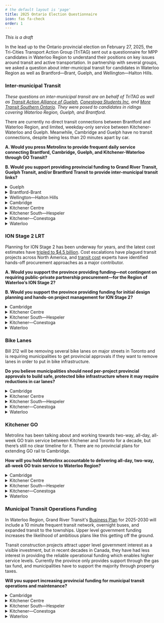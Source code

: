 ```yaml
---
# the default layout is 'page'
title: 2025 Ontario Election Questionnaire
icon: fas fa-check
order: 1
---
```


*This is a draft*

In the lead up to the Ontario provincial election on February 27, 2025, the Tri-Cities Transport Action Group (TriTAG) sent out a questionnaire for MPP candidates in Waterloo Region to understand their positions on key issues around transit and active transportation. In partnership with several groups, we asked a question about inter-municipal transit for candidates in Waterloo Region as well as Brantford—Brant, Guelph, and Wellington—Halton Hills. 

### Inter-municipal Transit

*These questions on inter-municipal transit are on behalf of TriTAG as well as [Transit Action Alliance of Guelph](https://www.taaguelph.com/), [Conestoga Students Inc](https://www.conestogastudents.com/), and [More Transit Southern Ontario](https://www.moretransit.ca/). They were posed to candidates in ridings covering Waterloo Region, Guelph, and Brantford.*

There are currently no direct transit connections between Brantford and Waterloo Region, and limited, weekday-only service between Kitchener-Waterloo and Guelph. Meanwhile, Cambridge and Guelph have no transit connections, despite being less than 20 minutes apart by car.

**A. Would you press Metrolinx to provide frequent daily service connecting Brantford, Cambridge, Guelph, and Kitchener-Waterloo through GO Transit?**

**B. Would you support providing provincial funding to Grand River Transit, Guelph Transit, and/or Brantford Transit to provide inter-municipal transit links?**

<details>
<summary>Guelph</summary>
<table>
    <thead>
        <tr>
            <th>Candidate</th>
            <th>Party</th>
            <th>A</th>
            <th>B</th>
            <th>Extra comments</th>
        </tr>
    </thead>
    <tbody>
        <tr>
            <td>Mike Schreiner</td>
            <td>Green</td>
            <td>Yes</td>
            <td>Yes</td>
            <td>Mike has been central to advocating for public transit improvements.</td>
        </tr>
        <tr>
            <td>Cameron Spence</td>
            <td>New Democratic</td>
            <td>Yes</td>
            <td>Yes</td>
            <td></td>
        </tr>
        <tr>
            <td>Mustafa Zuberi</td>
            <td>Liberal</td>
            <td>Yes</td>
            <td>Yes</td>
            <td>This is a great initiative! We not only need mass transit to connect these regions, we also need rapid transit in the future to further connect these regions along with the GTA.<br><br>

Yours truly,
Mustafa Zuberi.</td>
        </tr>
    </tbody>
</table>
</details>

<details>
<summary>Brantford-Brant</summary>
<table>
    <thead>
        <tr>
            <th>Candidate</th>
            <th>Party</th>
            <th>A</th>
            <th>B</th>
            <th>Extra comments</th>
        </tr>
    </thead>
    <tbody>
        <tr>
            <td>Harvey Bischof</td>
            <td>New Democratic</td>
            <td>Yes</td>
            <td>Yes</td>
            <td>The Ontario NDP has committed to re-assuming 50% of the operating cost of municipal transit.  By itself, this should assist municipal systems in expanding inter & municipal transit but I'm also willing to press further for greater linkage between the municipalities.</td>
        </tr>
        <tr>
            <td>Joshua Carron</td>
            <td>New Blue Party</td>
            <td>Yes</td>
            <td>Yes</td>
            <td>With tax-payer at the foremost concern, when we cut enough other wasteful spending to find room to fully fund this vital transportation need. </td>
        </tr>
        <tr>
            <td>Mike Clancy</td>
            <td>None of the Above Direct Democracy Party</td>
            <td>Yes</td>
            <td>Yes</td>
            <td>That's not good enough. Subsidized transit morning, noon and night is required from Simcoe to Six Nations to Brantford to Paris to Cambridge. All day subsidized train connections are required from Woodstock or Kitchener to Brantford and Hamilton. This must be at a low fare. Add to this free local transit. These connections are needed for family, business and medical connections. An electric train line must be built connecting Niagara Falls, Windsor and Sarnia to take heavy freight trucks off our highways. Our air quality suffers from connecting American cities.</td>
        </tr>
        <tr>
            <td>Karleigh Csordas</td>
            <td>Green</td>
            <td>Yes</td>
            <td>Yes</td>
            <td>This is a very important topic for me. I went to University of Waterloo for school and would need to bus to cambridge, then to Mississauga and back to Brantford... We need to invest in our public transportation system for many reasons...convenience for students, workers, transports of supplies + goods and to ensure we can save money by saving energy.<br>
I will ensure to highlight the needs for this on my social media accounts in the upcoming week to ensure I can advocate and firmly stand to take an active role in being part of bringing inter-municipal transit links. thank you!</td>
        </tr>
        <tr>
            <td>Ron Fox</td>
            <td>Liberal</td>
            <td>Yes</td>
            <td>Yes</td>
            <td>We need to look at how the Province can assist in ensuring transit is available between counties and municipalities. That is a concern I heard multiple times when chatting with Brant county residents. Whether through a shared services deal, or some other system, if there is a need and a desire, we need to look at what can be done to serve the public.
I would also like to see all day Go Train service into the Brantford Brant area. Our population has grown dramatically- and it will continue to grow. I believe we can support Go Train service, that it would take many vehicles off the road, easy congestion and helping the environment.</td>
        </tr>
</tbody>
</table>
</details>

<details>
<summary>Wellington—Halton Hills</summary>
<table>
    <thead>
        <tr>
            <th>Candidate</th>
            <th>Party</th>
            <th>A</th>
            <th>B</th>
            <th>Extra comments</th>
        </tr>
    </thead>
    <tbody>
        <tr>
            <td>Alex Hilson</td>
            <td>Liberal</td>
            <td>Yes</td>
            <td>Yes</td>
            <td>Improved transit connections are going to be a more and more important issue as Ontario continues to grow. I have experience on the Town of Halton Hills Active Transportation Committee and - when I was younger, living in small community without transit and not owning my own car - I experienced first-hand some of the gaps our transit systems face. Recognizing the role of Metrolinx, residents and municipalities and the need for a full conversation on the topic, I am happy to advocate for better connectivity through inter-municipal transit links.</td>
        </tr>
        <tr>
            <td>Simone Kent</td>
            <td>New Democratic</td>
            <td>Yes</td>
            <td>Yes</td>
            <td>The NDP will work to connect Ontario’s communities with a comprehensive, integrated, reliable, convenient, and affordable intercity bus and rail passenger transportation network, so people will finally have a real choice when traveling between different cities and towns across Ontario.</td>
        </tr>
        <tr>
            <td>Bronwynne Wilton</td>
            <td>Green</td>
            <td>Yes</td>
            <td>Yes</td>
            <td>It is one of the Green Party's platformed priorities to establish a clean, affordable, accessible, intercity EV bus services to connect rural communities.</td>
        </tr>
</tbody>
</table>
</details>

<details>
<summary>Cambridge</summary>
<table>
    <thead>
        <tr>
            <th>Candidate</th>
            <th>Party</th>
            <th>A</th>
            <th>B</th>
            <th>Extra comments</th>
        </tr>
    </thead>
    <tbody>
        <tr>
            <td>Rob Deutschmann</td>
            <td>Liberal</td>
            <td>Yes</td>
            <td>Yes</td>
            <td></td>
        </tr>
        <tr>
            <td>Carla Johnson</td>
            <td>Green</td>
            <td>Yes</td>
            <td>Yes</td>
            <td>Public transit is great. Cambridge and Ayr are especially isolated. We really felt it when Greyhound folded. It would make things so much better for people to have public transit options to Guelph and Brantford and beyond.</td>
        </tr>
    </tbody>
</table>
</details>

<details>
<summary>Kitchener Centre</summary>
<table>
    <thead>
        <tr>
            <th>Candidate</th>
            <th>Party</th>
            <th>A</th>
            <th>B</th>
            <th>Extra comments</th>
        </tr>
    </thead>
    <tbody>
        <tr>
            <td>Aislinn Clancy</td>
            <td>Green</td>
            <td>Yes</td>
            <td>Yes</td>
            <td>Yes. I have an existing relationship with Metrolinx and I believe that the province has downloaded too many costs down to municipalities, and I will continue to call for provincial funding in building inter-municipal transit in the region.</td>
        </tr>
        <tr>
            <td>Colleen James</td>
            <td>Liberal</td>
            <td>Yes</td>
            <td>Yes</td>
            <td></td>
        </tr>
        <tr>
            <td>Paul Simoes</td>
            <td>New Blue Party</td>
            <td>No</td>
            <td>No</td>
            <td>Without a detailed assessment of the financial implications and projected benefits of such transit expansions, it would be prudent to withhold support for these initiatives. Any consideration of funding or service expansion should be based on comprehensive studies demonstrating clear economic and social advantages for the communities involved.</td>
        </tr>
        <tr>
            <td>Brooklin Wallis</td>
            <td>New Democratic</td>
            <td>Yes</td>
            <td>Yes</td>
            <td></td>
        </tr>
    </tbody>
</table>
</details>

<details>
<summary>Kitchener South—Hespeler</summary>
<table>
    <thead>
        <tr>
            <th>Candidate</th>
            <th>Party</th>
            <th>A</th>
            <th>B</th>
            <th>Extra comments</th>
        </tr>
    </thead>
    <tbody>
        <tr>
            <td>Jeff Donkersgoed</td>
            <td>New Democratic</td>
            <td>Yes</td>
            <td>Yes</td>
            <td>We will make commuting across the region more affordable, reliable, and convenient by expanding intercity bus and rail transit.</td>
        </tr>
        <tr>
            <td>Ismail Mohamed</td>
            <td>Liberal</td>
            <td>Yes</td>
            <td>Yes</td>
            <td>Supporting our local transit operators is necessary, and we know how key it is to provide investment to improve service availability. We will be committed to improving services among our regional networks. <br><br>

For over 15 years, we have seen a number of mandates that have included promises for enhancing service for residents in the Region of Waterloo.<br><br>

These transit projects are long overdue - our province is growing considerably, and the region is expected to surpass 1-million citizens by 2050.<br><br>

In order to accommodate the need for travel among Brantford, Cambridge and Hespeler, Guelph, and Kitchener-Waterloo, we need to provide that investment to increase service and we are ready to do so.<br><br>

As for the GO Transit issue - the provincial government has done a poor job at representing and standing up for the issues of our community.<br><br>

Service should be frequent and consistent to ensure people can get from their homes to the places they need in a timely manner, and the state of GO Transit in our region does not reflect that.<br><br>

We also have to advocate for physical expansion into underserved areas of the region, beyond central Kitchener, that’s exactly what myself and my party colleagues will do.
</td>
        </tr>
        <tr>
            <td>John Soule</td>
            <td>New Blue Party</td>
            <td>Yes</td>
            <td>No</td>
            <td>Supporting GO Transit expansion between Brantford, Cambridge, Guelph, and Kitchener-Waterloo makes sense because Metrolinx is better equipped to manage intercity transit than local agencies. GO Transit provides consistent scheduling, a unified fare system, and efficient regional connections, avoiding fragmented service from multiple municipal operators.<br><br>

Funding local transit agencies like Grand River Transit, Guelph Transit, and Brantford Transit for inter-municipal links could lead to overlapping routes, inefficiencies, and inconsistent service levels. These agencies are primarily responsible for local transit, and inter-city expansion should be handled by a province-wide provider with the infrastructure to manage long-distance routes effectively.<br><br>

Additionally, municipal governments can fund their own inter-municipal transit if they see a need, rather than relying on provincial subsidies. Focusing on GO Transit ensures better regional service without redundant spending, making it a more cost-effective, streamlined, and reliable solution for improving transit across these cities.</td>
        </tr>
    </tbody>
</table>
</details>

<details>
<summary>Kitchener—Conestoga</summary>
<table>
    <thead>
        <tr>
            <th>Candidate</th>
            <th>Party</th>
            <th>A</th>
            <th>B</th>
            <th>Extra comments</th>
        </tr>
    </thead>
    <tbody>
        <tr>
            <td>Joe Gowing</td>
            <td>Liberal</td>
            <td>Yes</td>
            <td>Yes</td>
            <td>We need a provincial transit plan to connect all of Ontario.</td>
        </tr>
        <tr>
            <td>Jodi Szimanski</td>
            <td>New Democratic</td>
            <td>Yes</td>
            <td>Yes</td>
            <td></td>
        </tr>
    </tbody>
</table>
</details>

<details>
<summary>Waterloo</summary>
<table>
    <thead>
        <tr>
            <th>Candidate</th>
            <th>Party</th>
            <th>A</th>
            <th>B</th>
            <th>Extra comments</th>
        </tr>
    </thead>
    <tbody>
        <tr>
            <td>Suja Biber</td>
            <td>New Blue</td>
            <td>Yes</td>
            <td>Yes</td>
            <td>

1. **Regional Connectivity**: Highlight the importance of regional connectivity for economic growth and development. Frequent service between these cities will enhance access to jobs, education, and services across the region, supporting a more integrated economy.<br>
2. **Public Demand**: Point out that there is a growing demand for reliable public transit options in the region. Increased service frequency would respond to the needs of residents who rely on transit for their daily commutes.<br>
3. **Traffic Congestion Mitigation**: Emphasize that improved transit service can help reduce traffic congestion on major roadways. Encouraging more people to use public transit rather than personal vehicles will lessen the burden on transportation infrastructure.
4. **Environmental Benefits**: Discuss the positive environmental implications of providing better public transit options. Enhanced GO Transit services can contribute to lower greenhouse gas emissions and promote sustainable travel choices.<br>
5. **Public Health Considerations**: Mention that increased public transit usage can lead to improved public health outcomes by reducing air pollution and encouraging more active lifestyles among citizens, such as walking or cycling to transit stops.<br>
6. **Support for Commuters**: Advocate for services that cater to the diverse needs of commuters, including peak service times, affordable pricing, and accessibility options for those with disabilities. <br>
7. **Investment in Infrastructure**: Encourage investment in transit infrastructure and facilities that would support this increased service, such as modern transit hubs, bike storage, and amenities that enhance the overall commuter experience.<br>
8. **Advocacy for Funding**: Suggest that securing adequate funding from provincial and federal sources is essential for making this service a reality. Collaboration with government officials can facilitate the necessary financial support for expanding GO Transit routes.<br>
9. **Enhanced Communication**: Stress the need for Metrolinx to engage in transparent communication with the public regarding service plans, timelines, and community impact. Keeping residents informed helps build trust and support for transit initiatives.<br>
10. **Long-term Vision**: Encourage Metrolinx to adopt a long-term vision for regional transit that not only addresses current needs but also anticipates future growth and demand in the region.</td>
        </tr>
        <tr>
            <td>Shefaza Esmail</td>
            <td>Green</td>
            <td>Yes</td>
            <td>Yes</td>
            <td>While I live in Kitchener, my place of work is in Hamilton and my family and family doctor are in Mississauga. We went car-free from June of last year and the biggest challenge for us has been inter-city transportation. I would very enthusiastically support and persistently advocate for provincial funding to ensure that people can connect easily from KW to Cambridge, Guelph, Brantford, and Hamilton. And ensure that current access to other major cities is available more frequently (e.g., weekend GO train to Toronto from Kitchener, two-way all day GO train).</td>
        </tr>
        <tr>
            <td>Catherine Fife</td>
            <td>New Democratic</td>
            <td>Yes</td>
            <td>Yes</td>
            <td>Intercity public transit connects people to jobs, family and friends, healthcare and other important services and opportunities. An NDP government will work with municipalities, rail companies and local transit operators to connect Ontario’s communities together with a comprehensive, integrated, reliable, convenient and affordable intercity bus and rail passenger transportation network, so people will finally have a real choice when travelling between different cities and towns across Ontario. This includes expanding the GO bus and rail network, and improving the frequency and quality of its services outside the Toronto-area core.</td>
        </tr>
        <tr>
            <td>Clayton Moore</td>
            <td>Liberal</td>
            <td>Yes</td>
            <td>Yes</td>
            <td>Waterloo Region is falling behind because the province hasn’t stepped up on inter-regional transit. We’ve built one of the strongest local transit systems of any city our size in North America, but the second you need to leave the region—whether it’s to Guelph, Brantford—a simple 30-minute trip can quickly turn into a three-hour ordeal. We’ve got to do better.<br><br>

The Ontario Liberals aren’t okay with this status quo, and neither am I. Frequent, reliable, and safe inter-regional transit isn’t a luxury—it should be the reality. As your MPP, I’ll push, facilitate, and demand that Waterloo gets the connectivity it deserves.</td>
        </tr>
    </tbody>
</table>
</details>

### ION Stage 2 LRT

Planning for ION Stage 2 has been underway for years, and the latest cost estimates have [tripled to $4.5 billion](https://www.cambridgetoday.ca/local-news/price-tag-for-bringing-ion-to-cambridge-set-at-45-billion-6814115). Cost escalations have plagued transit projects across North America, and [transit cost](https://transitcosts.com/) experts have identified hands-off procurement approaches as a major contributor.

**A. Would you support the province providing funding—not contingent on requiring public-private partnership procurement—for the Region of Waterloo’s ION Stage 2?**

**B. Would you support the province providing funding for initial design planning and hands-on project management for ION Stage 2?**

<details>
<summary>Cambridge</summary>
<table>
    <thead>
        <tr>
            <th>Candidate</th>
            <th>Party</th>
            <th>A</th>
            <th>B</th>
            <th>Extra comments</th>
        </tr>
    </thead>
    <tbody>
        <tr>
            <td>Rob Deutschmann</td>
            <td>Liberal</td>
            <td>Yes</td>
            <td>Yes</td>
            <td></td>
        </tr>
        <tr>
            <td>Carla Johnson</td>
            <td>Green</td>
            <td>Yes</td>
            <td>Yes</td>
            <td></td>
        </tr>
    </tbody>
</table>
</details>

<details>
<summary>Kitchener Centre</summary>
<table>
    <thead>
        <tr>
            <th>Candidate</th>
            <th>Party</th>
            <th>A</th>
            <th>B</th>
            <th>Extra comments</th>
        </tr>
    </thead>
    <tbody>
        <tr>
            <td>Aislinn Clancy</td>
            <td>Green</td>
            <td>Yes</td>
            <td>Yes</td>
            <td>I have an existing relationship with the incumbent Minister of Transportation, and if the Ford government forms government again, I will continue to work across party lines, put people before politics to deliver for Kitchener Centre.</td>
        </tr>
        <tr>
            <td>Colleen James</td>
            <td>Liberal</td>
            <td>Yes</td>
            <td>Yes</td>
            <td>The province for ION Phase 1 funding for the preliminary design and the EA to be done to their specifications. They would need to pay good part of it. </td>
        </tr>
        <tr>
            <td>Paul Simoes</td>
            <td>New Blue Party</td>
            <td>No</td>
            <td>Yes</td>
            <td>I believe in fiscal responsibility and the efficient use of taxpayer dollars. Given the significant cost escalation to $4.5 billion, I am concerned about the financial viability and management of the project. I would support provincial funding for initial design planning and hands-on project management to ensure rigorous financial oversight and project efficiency. However, I would not support unconditional provincial funding without measures in place that can help control costs and mitigate financial risks.</td>
        </tr>
        <tr>
            <td>Brooklin Wallis</td>
            <td>New Democratic</td>
            <td>Yes</td>
            <td>Yes</td>
            <td></td>
        </tr>
    </tbody>
</table>
</details>

<details>
<summary>Kitchener South—Hespeler</summary>
<table>
    <thead>
        <tr>
            <th>Candidate</th>
            <th>Party</th>
            <th>A</th>
            <th>B</th>
            <th>Extra comments</th>
        </tr>
    </thead>
    <tbody>
        <tr>
            <td>Jeff Donkersgoed</td>
            <td>New Democratic</td>
            <td>Yes</td>
            <td>Yes</td>
            <td>The Ontario NDP has committed to fund Phase 2 of the Waterloo ION LRT.</td>
        </tr>
        <tr>
            <td>Ismail Mohamed</td>
            <td>Liberal</td>
            <td>Yes</td>
            <td>Yes</td>
            <td>Our Ontario Liberal Party has made it a policy priority to support the region in delivering LRT service to Cambridge.<br><br>

I’m not an expert, but I believe that the process of developing a strong LRT expansion plan needs to be transparent and accountable to our local governments and the community - working directly with the people that will be affected by its expansion.<br><br>

I know that communities, like the one I support at the Kingsdale community centre, are dependent on public transit to reach vital services, their place of work, their schools and post secondary education, and the grocery store.<br><br>

An expanded LRT would also relieve congestion from inter-city travel amongst our residents in the region, those who may want to visit amenities and small businesses just a city away.<br><br>

Better transit solutions and an LRT to improve inter-city transit in the region is long overdue, and we must be committed to supporting regional partners to ensure transparency and accountability every step of the way.<br><br>

The regional and municipal governments know what is best for the community, and I feel that while our province should provide that support and have involvement, it is necessary to make sure the decision-making is primarily made at the local level.<br><br>

In the Region of Waterloo, we are all very interconnected; students in Cambridge may attend post secondary in Waterloo, residents of Kitchener may need to get to their place of work in Cambridge - the bottom line is that we need to expand the LRT to improve the transit network and support the community.
</td>
        </tr>
        <tr>
            <td>John Soule</td>
            <td>New Blue Party</td>
            <td>No</td>
            <td>No</td>
            <td>The ION light rail transit (LRT) in Waterloo Region has been a costly failure, plagued by poor planning, massive disruptions, and underwhelming ridership. The project cost $868 million, yet it has failed to significantly improve public transportation. Ridership has struggled, with many residents continuing to rely on cars due to the ION’s limited reach and unreliable service.<br><br>

Construction lasted five years, devastating local businesses along King Street. Many never recovered from the loss of foot traffic. The ION has also worsened traffic congestion, as road layouts were permanently altered, creating frustrating bottlenecks.<br><br>

Service interruptions have been frequent, with mechanical failures, weather-related shutdowns, and accidents causing delays. Replacement buses during shutdowns are slow and unreliable, making the entire system inconvenient. Additionally, the fare system is poorly implemented, with confusing ticketing options and inconsistent enforcement, leading to fare evasion.<br><br>

Despite all these issues, officials continue pushing for a Cambridge extension projected to cost over $4.5 billion, raising serious concerns about wasting even more taxpayer money. The ION has been nothing more than an overpriced, ineffective transit experiment, proving to be a massive financial mistake with little to show for it.</td>
        </tr>
    </tbody>
</table>
</details>

<details>
<summary>Kitchener—Conestoga</summary>
<table>
    <thead>
        <tr>
            <th>Candidate</th>
            <th>Party</th>
            <th>A</th>
            <th>B</th>
            <th>Extra comments</th>
        </tr>
    </thead>
    <tbody>
        <tr>
            <td>Joe Gowing</td>
            <td>Liberal</td>
            <td>Yes</td>
            <td>Yes</td>
            <td>I believe we need to connect all of Ontario. The Province needs a transit plan.</td>
        </tr>
        <tr>
            <td>Jodi Szimanski</td>
            <td>New Democratic</td>
            <td>Yes</td>
            <td>Yes</td>
            <td>With funding I would want to make sure that the process is transparent and efficient. Too many projects under Ford have not done this. </td>
        </tr>
    </tbody>
</table>
</details>

<details>
<summary>Waterloo</summary>
<table>
    <thead>
        <tr>
            <th>Candidate</th>
            <th>Party</th>
            <th>A</th>
            <th>B</th>
            <th>Extra comments</th>
        </tr>
    </thead>
    <tbody>
        <tr>
            <td>Suja Biber</td>
            <td>New Blue</td>
            <td>Yes</td>
            <td>Yes</td>
            <td>

1. **Concerns Over Cost Escalation**: Express your concerns about the tripling of the estimated costs to $4.5 billion. This significant increase raises questions about budgeting, planning, and oversight in transit project management.<br>
2. **Need for Accountability in Procurement**: Highlight the importance of implementing more rigorous procurement methods. Advocating for transparency and hands-on management can help mitigate similar cost overruns in the future.<br>
3. **Importance of Public Trust**: Emphasize that maintaining public trust is crucial. Communities need to feel confident that their tax dollars are being used effectively. Clear communication about cost increases and project progress is essential.<br>
4. **Impact on Future Transit Development**: Point out that the rising costs could impact the feasibility of future transit projects. It's vital to ensure that funding strategies are sustainable and that projects remain attainable within budget.<br>
5. **Call for Community Engagement**: Suggest that community input should be sought during the planning stages. Engaging residents can provide valuable insights and enhance the project's alignment with community needs.<br>
6. **Long-term Benefits vs. Short-term Costs**: While acknowledging current cost concerns, also reinforce the long-term benefits of a well-planned transit system, including reduced congestion, environmental benefits, and increased accessibility.<br>
7. **Support for Alternatives**: Advocate for exploring alternative funding models or partnerships that could help offset costs. This may include public-private partnerships or additional state and federal funding.<br>
8. **Focus on Timelines**: Stress the need for a realistic timeline for project completion. Delays can compound costs and erode public support for transit initiatives.<br>
By incorporating these points, your extra comments can provide a comprehensive perspective on ION Stage 2 LRT planning and highlight critical areas that require attention and action.
</td>
        </tr>
        <tr>
            <td>Shefaza Esmail</td>
            <td>Green</td>
            <td>Yes</td>
            <td>Yes</td>
            <td>I take the ION everyday to drop and pickup my daughter from daycare. We chose a location to live based on proximity to the ION. I love how the ION already spans two cities - from Waterloo to Kitchener, and I am excited about the extension to Cambridge. I met someone on the ION just before the election period who works in Cambridge but lives in Waterloo and has greatly benefited from the ION phase 1 and is looking forward to ION phase 2 - would rather have that than the tunnels under the 401. Public transit is a better way to ease traffic congestion and ensure people get where they need to in a fast, affordable, and safe way!</td>
        </tr>
        <tr>
            <td>Catherine Fife</td>
            <td>New Democratic</td>
            <td>Yes</td>
            <td>Yes</td>
            <td>The costs of building rapid transit in Ontario have roughly tripled under the Ford government. A recent University of Toronto study identified the provincial government’s over-reliance on private consultants, private financing and other “soft costs” as main drivers of this cost escalation. The provincial government should fund the ION Stage 2 LRT, but must not make funding contingent on adopting the terrible practices of the secretive and consultant-captured Metrolinx and Infrastructure Ontario, including the forced use of P3 procurement.</td>
        </tr>
        <tr>
            <td>Clayton Moore</td>
            <td>Liberal</td>
            <td>Yes</td>
            <td>Yes</td>
            <td>Absolutely—Stage 1 of the ION has already shown how reliable public transit improves mobility, drives economic growth, and supports sustainable development. Stage 2, which extends light rail to Cambridge, is the next step in ensuring the entire Region of Waterloo benefits from these advantages.<br><br>

Investing in the ION isn’t just about Cambridge—it strengthens transit connectivity across the region, making it easier and safer for people to get to work, support local businesses, visit family, and access essential services like healthcare and groceries. Reliable transit reduces congestion, cuts road maintenance costs, and supports our climate goals—all while making our cities more livable.<br><br>

The province should be a committed partner in funding Stage 2—not contingent on a public-private partnership—so we can build a system that works best for the people who rely on it.</td>
        </tr>
    </tbody>
</table>
</details>

### Bike Lanes

Bill 212 will be removing several bike lanes on major streets in Toronto and is requiring municipalities to get provincial approvals if they want to remove lanes in order to put in bike infrastructure.

**Do you believe municipalities should need per-project provincial approvals to build safe, protected bike infrastructure where it may require reductions in car lanes?**

<details>
<summary>Cambridge</summary>
<table>
    <thead>
        <tr>
            <th>Candidate</th>
            <th>Party</th>
            <th>Response</th>
            <th>Extra comments</th>
        </tr>
    </thead>
    <tbody>
        <tr>
            <td>Rob Deutschmann</td>
            <td>Liberal</td>
            <td>No</td>
            <td></td>
        </tr>
        <tr>
            <td>Carla Johnson</td>
            <td>Green</td>
            <td>No</td>
            <td>Bike lanes reduce congestion and each municipality should be encouraged and supported to decide where and when they are needed. Removing existing bike lanes is appalling. This provincial gov't needs to get back to taking care of the province instead of wrecking all the good work people are doing at the local level.</td>
        </tr>
    </tbody>
</table>
</details>

<details>
<summary>Kitchener Centre</summary>
<table>
    <thead>
        <tr>
            <th>Candidate</th>
            <th>Party</th>
            <th>Response</th>
            <th>Extra comments</th>
        </tr>
    </thead>
    <tbody>
        <tr>
            <td>Aislinn Clancy</td>
            <td>Green</td>
            <td>No</td>
            <td>HARD NO. I was very vocal on this as incumbent MPP, in the legislature and at the protests in Toronto. I bike to Queen's Park from Union Station when I commute to Toronto, this is absolute government overreach into municipalities, disregard for data, and dismantling safe cycling infrastructure that is sustainable and puts less cars on the roads.</td>
        </tr>
        <tr>
            <td>Colleen James</td>
            <td>Liberal</td>
            <td>No</td>
            <td>I think bike lanes are a municipal /regional councils and community discussion. This is outside of the purview of the province and should remain as such. </td>
        </tr>
        <tr>
            <td>Paul Simoes</td>
            <td>New Blue Party</td>
            <td>Yes</td>
            <td>It is important to uphold provincial authority as outlined in the Canadian Constitution and the province's role in overseeing and regulating matters that may have broader implications beyond local jurisdictions. Requiring municipalities to obtain provincial approval for projects that significantly alter transportation infrastructure, such as reducing car lanes for bike infrastructure, ensures that such decisions align with provincial standards and consider the interests of all road users. We must aim to balance local initiatives with provincial oversight to maintain consistency and address potential impacts on traffic flow and safety across the province.</td>
        </tr>
        <tr>
            <td>Brooklin Wallis</td>
            <td>New Democratic</td>
            <td>No</td>
            <td></td>
        </tr>
    </tbody>
</table>
</details>

<details>
<summary>Kitchener South—Hespeler</summary>
<table>
    <thead>
        <tr>
            <th>Candidate</th>
            <th>Party</th>
            <th>Response</th>
            <th>Extra comments</th>
        </tr>
    </thead>
    <tbody>
        <tr>
            <td>Jeff Donkersgoed</td>
            <td>New Democratic</td>
            <td>Yes</td>
            <td></td>
        </tr>
        <tr>
            <td>Ismail Mohamed</td>
            <td>Liberal</td>
            <td>Yes</td>
            <td>The Ontario Liberal Party and myself personally believe that the introduction of Bill 212 was an irresponsible overstep by the PC provincial government.<br><br>

We have bike lanes and protected infrastructure for pedestrians and cyclists for a reason, they are taking a risk in unprotected roadways, and need the infrastructure to keep them safe.<br><br>

This infrastructure is also important for promoting safe and sustainable transportation that can help to reduce congestion.<br><br>

The fact that a PC government that was so vocal about reducing bureaucracy created a ministry dedicated to reducing red tape, then increased red tape in active transportation projects that are meant to protect our citizens, is telling.<br><br>

As with all transit and planning - the cities know best, but our Ontario Liberal Party would be there to support them where needed.<br><br>

In our region, I have watched Waterloo take the lead for effective, fun, and safe active transportation and I hope that Kitchener and Cambridge follow-suit.
</td>
        </tr>
        <tr>
            <td>John Soule</td>
            <td>New Blue Party</td>
            <td>Yes</td>
            <td></td>
        </tr>
    </tbody>
</table>
</details>

<details>
<summary>Kitchener—Conestoga</summary>
<table>
    <thead>
        <tr>
            <th>Candidate</th>
            <th>Party</th>
            <th>Response</th>
            <th>Extra comments</th>
        </tr>
    </thead>
    <tbody>
        <tr>
            <td>Joe Gowing</td>
            <td>Liberal</td>
            <td>No</td>
            <td>Municipalities should be able and free to make their own city plans.</td>
        </tr>
        <tr>
            <td>Jodi Szimanski</td>
            <td>New Democratic</td>
            <td>No</td>
            <td>As long as there is transparency in the process, public meetings and discourse, then this should be left to the municipalities.</td>
        </tr>
    </tbody>
</table>
</details>

<details>
<summary>Waterloo</summary>
<table>
    <thead>
        <tr>
            <th>Candidate</th>
            <th>Party</th>
            <th>Response</th>
            <th>Extra comments</th>
        </tr>
    </thead>
    <tbody>
        <tr>
            <td>Suja Biber</td>
            <td>New Blue</td>
            <td>Yes</td>
            <td>

1. **Support for Active Transportation**: Emphasize the importance of active transportation options, such as biking, in creating a sustainable and healthy urban environment. Highlight the benefits of bike lanes for reducing traffic congestion and promoting emissions-free commuting.<br>
2. **Concerns Over Reduced Infrastructure**: Express your concerns about the removal of bike lanes on major streets in Toronto. Highlight how this could negatively impact cyclists' safety and discourage bike usage, ultimately hindering efforts to increase cycling as a viable transportation option.<br>
3. **Need for Local Autonomy**: Advocate for municipal autonomy in making decisions about local infrastructure. Local governments are better positioned to understand and address the specific needs of their communities, and the requirement for provincial approval may hinder timely and effective decision-making.<br>
4. **Encouraging Community Engagement**: Suggest that community input should be solicited when making decisions about bike lanes and infrastructure changes. Engaging residents can lead to more informed decisions that reflect the desires of the community.<br>
5. **Call for Comprehensive Planning**: Encourage a more holistic approach to transportation planning that considers the integration of bike lanes with other forms of transit. Ensuring connectivity between biking, public transport, and pedestrian pathways is essential for a functional and efficient transportation network.<br>
6. **Long-term Vision for Cycling**: Advocate for a long-term vision that accommodates the growing interest in cycling. This includes investing in safe, accessible bike infrastructure that meets the needs of all users, from casual riders to those who rely on cycling for daily commutes.<br>
7. **Climate Change and Public Health Benefits**: Mention the alignment of bike lane infrastructure with climate action goals and public health efforts. Promoting cycling can lead to reduced carbon emissions and improved air quality, benefiting overall community health.<br>
8. **Potential Economic Benefits**: Highlight the potential economic benefits of cycling infrastructure, such as increased foot traffic to local businesses and lower transportation costs for residents.</td>
        </tr>
        <tr>
            <td>Shefaza Esmail</td>
            <td>Green</td>
            <td>No</td>
            <td>Municipalities have a better understanding of their area's needs than the province. We have qualified staff working on this, there is no need to add bureaucratic red-tape to ensure safety of all who use the road - cyclists, vehicles, buses, and pedestrians.</td>
        </tr>
        <tr>
            <td>Catherine Fife</td>
            <td>New Democratic</td>
            <td>No</td>
            <td>The Ford government has declared a dangerous culture war on cyclists that will put lives at risk and make congestion worse by reducing safe and efficient transportation options for people. An Ontario NDP government will immediately repeal Bill 212's harmful and dangerous anti-bike lane provisions, and cancel any contracts to rip out existing bike lanes, using the $48 million savings to help municipalities install new bike lanes across Ontario.</td>
        </tr>
        <tr>
            <td>Clayton Moore</td>
            <td>Liberal</td>
            <td>No</td>
            <td>The government best-placed to make decisions on local transportation issues is the one elected by local residents. Like in Waterloo, the residents of Toronto have elected a mayor and city council to make smart, well-informed decisions about what happens in their city with their tax dollars. Instead of allowing them to govern themselves, Doug Ford is choosing to spend millions of dollars from Ontarians all across the province to redevelop the streets of Toronto again.<br><br> 

The Ontario Liberals believe in building a transit network that allows all Ontarians to get around in whatever way is best for them. When policy issues become so granular that they come down to individual streets in a municipality, it is clear that that municipality is the best-placed to make smart, well-informed decisions for its residents.</td>
        </tr>
    </tbody>
</table>
</details>

### Kitchener GO

Metrolinx has been talking about and working towards two-way, all-day, all-week GO train service between Kitchener and Toronto for a decade, but there’s still no clear timeline for it. There are no provincial plans for extending GO rail to Cambridge.

**How will you hold Metrolinx accountable to delivering all-day, two-way, all-week GO train service to Waterloo Region?**

<details>
<summary>Cambridge</summary>
<table>
    <thead>
        <tr>
            <th>Candidate</th>
            <th>Party</th>
            <th>Response</th>
        </tr>
    </thead>
    <tbody>
        <tr>
            <td>Rob Deutschmann</td>
            <td>Liberal</td>
            <td>Arrange for meetings and ask for frequent updates and report back to the community every step of the way.</td>
        </tr>
        <tr>
            <td>Carla Johnson</td>
            <td>Green</td>
            <td>Metrolinx would need more than just me holding then accountable. It would require a concerted effort by a strong team overseeing and ensuring their goals are met and align with the needs of the people in Ontario.</td>
        </tr>
    </tbody>
</table>
</details>

<details>
<summary>Kitchener Centre</summary>
<table>
    <thead>
        <tr>
            <th>Candidate</th>
            <th>Party</th>
            <th>Response</th>
        </tr>
    </thead>
    <tbody>
        <tr>
            <td>Aislinn Clancy</td>
            <td>Green</td>
            <td>I've already been pushing hard for that as MPP in the one year I was elected after the 2023 by-election, I held a press conference with Green MP Mike Morrice last year on all day two way GO and have a relationship with Metrolinx where we meet quarterly on updates. I am eager leverage that existing relationship and continue fighting for that if re-elected.</td>
        </tr>
        <tr>
            <td>Colleen James</td>
            <td>Liberal</td>
            <td>Since Metrolinx is a provincial agency, pushing the Ontario government (especially the Minister of Transportation) is critical. I will Call for transparency on funding, project timelines, and milestones.<br>
As your MPP advocate for the project. Which I have done as in my role as regional councillor. I will continue to work with municipal and regional councils to present a united front in demanding faster progress.<br><br>

I will demand Clear Timelines & Reporting: Calling on Metrolinx to publish regular progress updates, including infrastructure improvements, negotiations with CN Rail, and schedule commitments.<br>
I will request Auditor General Oversight and advocate for the Ontario Auditor General to review delays and spending on the project to ensure accountability.<br>
Finally I will push for legislative measures: If elected, introduce or support motions that mandate clearer deadlines and public reporting on transit infrastructure commitments.</td>
        </tr>
        <tr>
            <td>Paul Simoes</td>
            <td>New Blue Party</td>
            <td>I would advocate for increased transparency and regular reporting on project timelines and budgets. This includes requiring Metrolinx to provide clear, publicly accessible updates on the progress of service expansions and any challenges encountered. By ensuring that Metrolinx maintains open communication with the public and stakeholders, we can promote accountability and work towards the timely and cost-effective implementation of enhanced GO train services for the region.</td>
        </tr>
        <tr>
            <td>Brooklin Wallis</td>
            <td>New Democratic</td>
            <td>Not backing down. I'll be taking the train every day to Queen's Park, so I'll never forget that we need better service!</td>
        </tr>
    </tbody>
</table>
</details>

<details>
<summary>Kitchener South—Hespeler</summary>
<table>
    <thead>
        <tr>
            <th>Candidate</th>
            <th>Party</th>
            <th>Response</th>
        </tr>
    </thead>
    <tbody>
        <tr>
            <td>Jeff Donkersgoed</td>
            <td>New Democratic</td>
            <td>The Ontario NDP have already been advocating for years to ensure two-way, all-day, all-week GO train service occurs between Kitchener and Toronto. Should we form government, we will work hard to ensure it happens, as well as advance planning for expanded GO rail service to Cambridge.</td>
        </tr>
        <tr>
            <td>Ismail Mohamed</td>
            <td>Liberal</td>
            <td>This is a huge issue that this PC government has failed to solve for our region time and time again.<br><br>

Myself and the Liberal Party of Ontario will go straight to the source and advocate for this region, while holding Metrolinx accountable for better service in our communities.<br><br>

It will be necessary to set up a consultation process so we can know the best, community and municipality-informed methods, to bring the increased GO rail service and connect Cambridge to the rest of the province.<br><br>

We will work to deliver a clear timeline and work to expand our GO rail for citizens in Cambridge.<br><br>

Much like other projects, this is long overdue - 10 years and still no concrete action to get the service our community needs is unacceptable.

</td>
        </tr>
        <tr>
            <td>John Soule</td>
            <td>New Blue Party</td>
            <td>o hold Metrolinx accountable for delivering all-day, two-way, all-week GO train service to Waterloo Region, I would focus on the following strategies:<br><br>

1. Demand Clear Timelines and Milestones<br>
   Metrolinx has been discussing this expansion for over a decade with little tangible progress. I would push for a firm timeline with publicly available milestones and regular progress updates on track improvements, agreements with CN (which owns key sections of the rail line), and service expansions.<br><br>

2. Leverage Political and Public Pressure<br>
   The lack of action is unacceptable. I would work with regional leaders, businesses, and community advocates to apply pressure and ensure this remains a priority issue. A coordinated effort will make it harder for Metrolinx to delay further.<br><br>

3. Push for Track and Infrastructure Upgrades<br>
   One of the biggest obstacles is track availability. I would press Metrolinx to secure dedicated rail corridors and make the necessary improvements to eliminate reliance on CN’s freight schedule.<br><br>

4. Advocate for Cambridge Inclusion<br>
   With no clear GO rail plans for Cambridge, I would push for Cambridge to be formally included in regional transit discussions and future rail expansion plans, ensuring it is not left behind.<br><br>

5. Demand Transparency and Public Accountability<br>
   I would push for regular public updates, independent audits, and greater oversight of Metrolinx’s planning and execution. If delays persist, Metrolinx should be held responsible with enforceable commitments and clear consequences for failing to meet deadlines.<br><br>

This project has been stalled for far too long, and Metrolinx must finally deliver on its promises to Waterloo Region.</td>
        </tr>
    </tbody>
</table>
</details>

<details>
<summary>Kitchener—Conestoga</summary>
<table>
    <thead>
        <tr>
            <th>Candidate</th>
            <th>Party</th>
            <th>Response</th>
        </tr>
    </thead>
    <tbody>
        <tr>
            <td>Joe Gowing</td>
            <td>Liberal</td>
            <td>Yes. I would push to get this to happen. We need to expand our transit to connect all of Ontario.</td>
        </tr>
        <tr>
            <td>Jodi Szimanski</td>
            <td>New Democratic</td>
            <td>Ford has promised this every election - including this one. I believe that if Metrolinx doesn't move forward that you withhold funding and/or use fines.</td>
        </tr>
    </tbody>
</table>
</details>

<details>
<summary>Waterloo</summary>
<table>
    <thead>
        <tr>
            <th>Candidate</th>
            <th>Party</th>
            <th>Response</th>
        </tr>
    </thead>
    <tbody>
        <tr>
            <td>Suja Biber</td>
            <td>New Blue</td>
            <td>

1. **Support for Active Transportation**: Emphasize the importance of active transportation options, such as biking, in creating a sustainable and healthy urban environment. Highlight the benefits of bike lanes for reducing traffic congestion and promoting emissions-free commuting.<br>
2. **Concerns Over Reduced Infrastructure**: Express your concerns about the removal of bike lanes on major streets in Toronto. Highlight how this could negatively impact cyclists' safety and discourage bike usage, ultimately hindering efforts to increase cycling as a viable transportation option.<br>
3. **Need for Local Autonomy**: Advocate for municipal autonomy in making decisions about local infrastructure. Local governments are better positioned to understand and address the specific needs of their communities, and the requirement for provincial approval may hinder timely and effective decision-making.<br>
4. **Encouraging Community Engagement**: Suggest that community input should be solicited when making decisions about bike lanes and infrastructure changes. Engaging residents can lead to more informed decisions that reflect the desires of the community.<br>
5. **Call for Comprehensive Planning**: Encourage a more holistic approach to transportation planning that considers the integration of bike lanes with other forms of transit. Ensuring connectivity between biking, public transport, and pedestrian pathways is essential for a functional and efficient transportation network.<br>
6. **Long-term Vision for Cycling**: Advocate for a long-term vision that accommodates the growing interest in cycling. This includes investing in safe, accessible bike infrastructure that meets the needs of all users, from casual riders to those who rely on cycling for daily commutes.<br>
7. **Climate Change and Public Health Benefits**: Mention the alignment of bike lane infrastructure with climate action goals and public health efforts. Promoting cycling can lead to reduced carbon emissions and improved air quality, benefiting overall community health.<br>
8. **Potential Economic Benefits**: Highlight the potential economic benefits of cycling infrastructure, such as increased foot traffic to local businesses and lower transportation costs for residents.</td>
        </tr>
        <tr>
             <td>Shefaza Esmail</td>
             <td>Green</td>
             <td>There are two ways to hold Metrolinx accountable - through contracted services (negotiation) and through public pressure (to show there is demand and we need to provide supply). I intend to use both as an incentive to ensure that these services are provided. I will also work closely with Metrolinx and their staff to ensure we can overcome any barriers to providing these services, as it is possible that there are design/system inefficiencies, technical or human resource needs, or other such barriers.</td>
        </tr>
        <tr>
             <td>Catherine Fife</td>
             <td>New Democratic</td>
             <td>No</td>
             <td>Frequent two-way all-way GO rail service to Kitchener and Guelph simply has not been a priority for the Ford government or the Liberal government before them. While there are complexities in expanding passenger service along a rail corridor that is partially owned by a private freight rail company, the Ontario government has the ability to deliver this service much more quickly if it chose to. An NDP government will end the delays and get this project back on track. We will also end the secrecy and give the people of Waterloo Region, Guelph and other communities along this important rail corridor a clear timeline for when this service will finally begin running.</td>
        </tr>
        <tr>
             <td>Clayton Moore</td>
             <td>Liberal</td>
             <td>No</td>
             <td>Waterloo Region has waited long enough. Metrolinx has been talking about two-way, all-day GO service for over a decade, but we still don’t have a clear timeline. That’s not good enough.<br><br>

As your MPP, I’ll demand full transparency from Metrolinx—clear updates, public reporting, and no more vague promises. I’ll push the province to invest in the infrastructure upgrades needed to get this done and work with local leaders to keep the pressure on.<br><br>

This isn’t just about transit—it’s about opportunity. Better connections to the GTA attract businesses, support innovation, and help our region thrive. As MPP, I’ll make sure Waterloo doesn’t get passed over again. It’s time to deliver the transit we’ve been promised.</td>
      </tr>
    </tbody>
</table>
</details>

### Municipal Transit Operations Funding

In Waterloo Region, Grand River Transit's [Business Plan](https://www.grt.ca/en/about-grt/grt-business-plan-2025-2030.aspx) for 2025-2030 will include a 10 minute frequent transit network, overnight buses, and expanded transit to the townships. Upper level government funding increases the likelihood of ambitious plans like this getting off the ground.

Transit construction projects attract upper level government interest as a visible investment, but in recent decades in Canada, they have had less interest in providing the reliable operational funding which enables higher service levels. Currently the province only provides support through the gas tax fund, and municipalities have to support the majority through property taxes.

**Will you support increasing provincial funding for municipal transit operations and maintenance?**

<details>
<summary>Cambridge</summary>
<table>
    <thead>
        <tr>
            <th>Candidate</th>
            <th>Party</th>
            <th>Response</th>
            <th>Extra comments</th>
        </tr>
    </thead>
    <tbody>
        <tr>
            <td>Rob Deutschmann</td>
            <td>Liberal</td>
            <td>Yes</td>
            <td></td>
        </tr>
        <tr>
            <td>Carla Johnson</td>
            <td>Green</td>
            <td>Yes</td>
            <td>The province must get back supporting all our public services and transit is a vital service. The provincial government's job is to ensure a well networked transportation system across the province and beyond.</td>
        </tr>
    </tbody>
</table>
</details>

<details>
<summary>Kitchener Centre</summary>
<table>
    <thead>
        <tr>
            <th>Candidate</th>
            <th>Party</th>
            <th>Response</th>
            <th>Extra comments</th>
        </tr>
    </thead>
    <tbody>
        <tr>
            <td>Aislinn Clancy</td>
            <td>Green</td>
            <td>Yes</td>
            <td>Yes yes yes. Check our fully costed platform, the first amongst the four parties to actually release one: https://files.ontariogreens.ca/platform/gpo-platform-en.pdf</td>
        </tr>
        <tr>
            <td>Colleen James</td>
            <td>Liberal</td>
            <td>Yes</td>
            <td></td>
        </tr>
        <tr>
            <td>Paul Simoes</td>
            <td>New Blue Party</td>
            <td>Yes</td>
            <td>Investing in public transit can lead to reduced traffic congestion, improved air quality, and enhanced economic opportunities. Studies have shown that Canada's existing transit systems provide at least $19 billion in economic benefits annually, including significant savings for households on vehicle operating costs and reductions in traffic collision expenses. <br>
 To ensure that increased provincial funding is utilized effectively, I advocate for implementing rigorous oversight measures, including comprehensive cost-benefit analyses and regular audits. This ensures that investments in public transit deliver tangible benefits to the community and represent a responsible use of taxpayer funds.</td>
        </tr>
        <tr>
            <td>Brooklin Wallis</td>
            <td>New Democratic</td>
            <td>Yes</td>
            <td></td>
        </tr>
    </tbody>
</table>
</details>

<details>
<summary>Kitchener South—Hespeler</summary>
<table>
    <thead>
        <tr>
            <th>Candidate</th>
            <th>Party</th>
            <th>Response</th>
            <th>Extra comments</th>
        </tr>
    </thead>
    <tbody>
        <tr>
            <td>Jeff Donkersgoed</td>
            <td>New Democratic</td>
            <td>Yes</td>
            <td>The Ontario NDP is committed to cost chare municipal transit operating funding 50-50 to improve reliability and affordability.</td>
        </tr>
        <tr>
            <td>Ismail Mohamed</td>
            <td>Liberal</td>
            <td>Yes</td>
            <td>Our Liberal Party is committed to allocating the funds back to the community to support our underfunded transit systems across Ontario.<br><br>

The PCs have historically taken money from Ontarians and invested into projects that only serve special interests, not the people in communities that have been long underserved.<br><br>

I will advocate for allocation of funding which has previously been taken from taxpayers in our region, so we can bring it back to the community and invest in the projects and infrastructure that matters.<br><br>

Expanding to our townships and auxiliary villages/towns is very important. Many people who work in these areas have limited ability to get to their place of work, and I understand the townships have asked for this for some time, but without enough resources, it has yet to happen.<br><br>

I understand the importance of advocating for my riding, but I also understand advocating for the issues that affect our neighbouring communities is just as important. Some residents in my community may be affected by lack of service to our townships, and I will work to advocate for them.<br><br>

Lastly, we have to keep our local services operating smoothly and efficiently. One bus out could mean the difference for someone making it on time for work, a job interview, or an important medical appointment, and we can’t have that.
</td>
        </tr>
        <tr>
            <td>John Soule</td>
            <td>New Blue Party</td>
            <td>No</td>
            <td></td>
        </tr>
    </tbody>
</table>
</details>

<details>
<summary>Kitchener—Conestoga</summary>
<table>
    <thead>
        <tr>
            <th>Candidate</th>
            <th>Party</th>
            <th>Response</th>
            <th>Extra comments</th>
        </tr>
    </thead>
    <tbody>
        <tr>
            <td>Joe Gowing</td>
            <td>Liberal</td>
            <td>Yes</td>
            <td>I believe we need to look at a Provincial transit plan. </td>
        </tr>
        <tr>
            <td>Jodi Szimanski</td>
            <td>New Democratic</td>
            <td>Yes</td>
            <td>Fewer cars on the road and less congestion is a good thing for the cities so I would support making sure that these services run and keep costs down for riders. </td>
        </tr>
    </tbody>
</table>
</details>

<details>
<summary>Waterloo</summary>
<table>
    <thead>
        <tr>
            <th>Candidate</th>
            <th>Party</th>
            <th>Response</th>
            <th>Extra comments</th>
        </tr>
    </thead>
    <tbody>
        <tr>
            <td>Suja Biber</td>
            <td>New Blue</td>
            <td>Yes</td>
            <td>

municipal transit operations funding, particularly in relation to Grand River Transit’s plans for 2025-2030, you might consider the following points:<br>
1. **Importance of Sustainable Funding**: Stress the need for stable and predictable operational funding from upper levels of government. This funding is crucial for maintaining and enhancing service levels, especially as transit demand increases.<br>
2. **Support for Ambitious Projects**: Highlight how reliable funding can help realize ambitious projects like the proposed 10-minute frequent transit network and overnight bus service, ultimately improving public transit access for residents across the region.<br>
3. **Equity in Funding Distribution**: Advocate for a more equitable distribution of funding across municipalities. Urban and rural areas alike should be able to benefit from operational funding to ensure equitable access to transit services.<br>
4. **Encouragement for Partnerships**: Suggest that upper levels of government create partnerships with municipalities to co-fund operational costs. This collaborative approach can lead to innovative solutions and enhanced service delivery.<br>
5. **Investing in Public Health and Environment**: Emphasize that improved transit funding is not just about transportation; it also contributes to public health by reducing reliance on cars and decreasing congestion, as well as mitigating climate change by reducing emissions.<br>
6. **Community Engagement**: Recommend actively involving the community in shaping transit plans, as local input can lead to more effective service models that meet the specific needs of residents.<br>
7. **The Role of Technology**: Encourage the incorporation of technology in transit operations to enhance efficiency and service delivery. Funding should also be allocated for technology improvements to provide real-time information and optimize routing.<br>
8. **Financial Viability of Transit Services**: Discuss the financial viability of transit systems. Increased service levels and reliability can lead to higher ridership, which in turn generates more revenue and reduces the burden on property taxes.<br>
9. **Long-standing Investment**: Advocate for long-term investment in public transit as part of a broader infrastructure strategy. Investment in transit not only improves accessibility but also stimulates local economies and job creation.<br>
10. **Encouragement of Active Transportation**: Mention that supporting transit operations can promote active transportation modes such as biking and walking, as convenient transit services often encourage such behaviors.<br>
    By including these points in your comments, you can effectively advocate for enhanced municipal transit operations funding to support ambitious and sustainable transit initiatives in Waterloo Region.</td>
        </tr>
        <tr>
             <td>Shefaza Esmail</td>
             <td>Green</td>
             <td>Yes</td>
             <td>Municipalities have had to shoulder the financial burden of ensuring continued access to public services without much support from the province for much too long. And to add, the province has instead been adding barriers to the ambitious plans and targets municipalities have set for emissions reductions and ensuring fast, easy, and frequent public transit that connects people to their needs at all times. I absolutely support increasing provincial funding for municipal transit operations and maintenance.<br><br>

I take the ION and connecting bus everyday. I have had to go over piles of snow with my 18-month old strapped to me just to get on the bus. Sidewalks being cleared and having dedicated clearing for bus stops is so critical to ensuring people continue to have access to transit services. The GRT did great with what they had but they need better supports and help with planning from people who use these services so we can remove/reduce barriers by design.</td>
        </tr>
        <tr>
             <td>Catherine Fife</td>
             <td>New Democratic</td>
             <td>Yes</td>
             <td>Because of provincial funding cuts to municipal transit operations under PC and Liberal governments, local transit service has steadily gotten worse in Ontario, while fares have risen faster than inflation. Marit Stiles and the NDP will fix local transit by restoring 50% provincial funding for municipal transit net operational costs, immediately enabling improved transit service that is more reliable, frequent, convenient and affordable, while boosting ridership and easing congestion for everyone.</td>
        </tr>
        <tr>
             <td>Clayton Moore</td>
             <td>Liberal</td>
             <td>No</td>
             <td>Waterloo Region has invested in building a strong transit network—but municipalities can’t do it alone. For too long, the province has downloaded responsibilities like transit, housing, and social services without providing the stable funding needed to sustain them.<br><br>

The Ontario Liberals are committed to being a real partner to municipalities, but that means more than just increasing operational funding—it means fixing the root of the problem. Instead of continuing the cycle of municipalities relying on unpredictable provincial transfers, we need to upload more responsibilities to ensure cities have access to the services they need, without being forced to stretch property taxes to cover essential costs.<br><br>

That’s why we’ve committed to uploading the costs of the Ottawa LRT, ensuring cities have the resources to focus on local priorities, including transit. Municipalities should have the flexibility to determine how they invest in their communities—transit should be an integral part of that, but the province needs to take on its fair share of responsibility instead of offering Band-Aid solutions.<br><br>

As your MPP, I’ll fight to ensure Waterloo Region has the resources and autonomy to build the transit system we deserve—not just temporary funding, but a real commitment to sustainable, long-term support.</td>
</tr>
</tbody>
</table>
</details>

